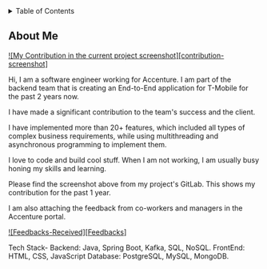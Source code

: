 

<!-- TABLE OF CONTENTS -->
<details>
  <summary>Table of Contents</summary>
  <ol>
    <li>
      <a href="#About-ME">About me</a>
    </li>
  </ol>
</details>



<!-- ABOUT THE PROJECT -->
## About Me
[![My Contribution in the current project screenshot][contribution-screenshot]](https://drive.google.com/file/d/1m0XIH9XannDq_zUi29-QM5WYJm92VFhB/view?usp=drive_link)

Hi, I am a software engineer working for Accenture. I am part of the backend team that is creating an End-to-End application for T-Mobile for the past 2 years now.

I have made a significant contribution to the team's success and the client. 

I have implemented more than 20+ features, which included all types of complex business requirements, while using multithreading and asynchronous programming to implement them.

I love to code and build cool stuff. When I am not working, I am usually busy honing my skills and learning.

Please find the screenshot above from my project's GitLab. This shows my contribution for the past 1 year.

I am also attaching the feedback from co-workers and managers in the Accenture portal. 

[![Feedbacks-Received][Feedbacks]](https://drive.google.com/file/d/1NrDIVImZrjpd1cLsL2_wV9_218vvObX6/view?usp=drive_link)


Tech Stack- 
Backend: Java, Spring Boot, Kafka, SQL, NoSQL.
FrontEnd: HTML, CSS, JavaScript
Database: PostgreSQL, MySQL, MongoDB.
